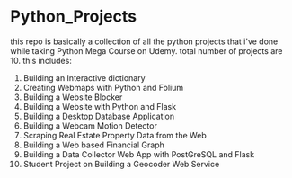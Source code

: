 # Python_Projects

this repo is basically a collection of all the python projects that i've done while taking Python Mega Course on Udemy. total number of projects are 10.
this includes:

1. Building an Interactive dictionary
2. Creating Webmaps with Python and Folium
3. Building a Website Blocker
4. Building a Website with Python and Flask
5. Building a Desktop Database Application
6. Building a Webcam Motion Detector
7. Scraping Real Estate Property Data from the Web
8. Building a Web based Financial Graph
9. Building a Data Collector Web App with PostGreSQL and Flask
10. Student Project on Building a Geocoder Web Service
